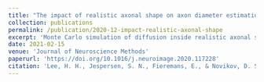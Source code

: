 ```yaml
---
title: "The impact of realistic axonal shape on axon diameter estimation using diffusion MRI"
collection: publications
permalink: /publication/2020-12-impact-realistic-axonal-shape
excerpt: 'Monte Carlo simulation of diffusion inside realistic axonal shapes segmented from electron microscopy data of a mouse brain. (i) In the narrow pulse limit, the inner diameter from radial diffusivity is overestimated by about twofold due to a combination of axon caliber variations and undulations (each contributing a comparable effect size); (ii) The narrow-pulse radial kurtosis deviates from that in an ideal cylinder due to caliber variations; we also numerically calculate the fourth-order cumulant for an ideal cylinder in the wide pulse limit, which is relevant for inner diameter overestimation; (iii) In the wide pulse limit, the axon diameter overestimation is mainly due to undulations at low diffusion weightings b; and (iv) The effect of undulations can be considerably reduced by directional averaging of high-b signals, with the apparent inner diameter given by a combination of the axon caliber (dominated by the thickest axons), caliber variations, and the residual contribution of undulations.'
date: 2021-02-15
venue: 'Journal of Neuroscience Methods'
paperurl: 'https://doi.org/10.1016/j.neuroimage.2020.117228'
citation: 'Lee, H. H., Jespersen, S. N., Fieremans, E., & Novikov, D. S. (2020). &quot;The impact of realistic axonal shape on axon diameter estimation using diffusion MRI.&quot; <i>NeuroImage</i>, 223, 117228.'
---
```

